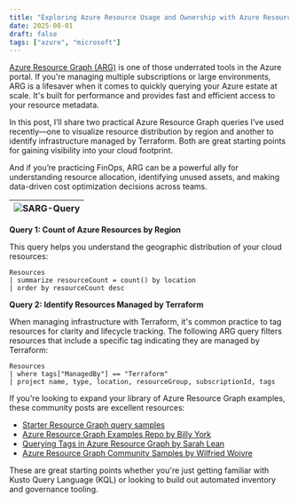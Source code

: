 ```yaml
---
title: "Exploring Azure Resource Usage and Ownership with Azure Resource Graph"
date: 2025-08-01
draft: false
tags: ["azure", "microsoft"]
---
```


[Azure Resource Graph (ARG)](https://learn.microsoft.com/en-us/azure/governance/resource-graph/overview) is one of those underrated tools in the Azure portal. If you're managing multiple subscriptions or large environments, ARG is a lifesaver when it comes to quickly querying your Azure estate at scale. It's built for performance and provides fast and efficient access to your resource metadata.

In this post, I’ll share two practical Azure Resource Graph queries I’ve used recently—one to visualize resource distribution by region and another to identify infrastructure managed by Terraform. Both are great starting points for gaining visibility into your cloud footprint.

And if you’re practicing FinOps, ARG can be a powerful ally for understanding resource allocation, identifying unused assets, and making data-driven cost optimization decisions across teams.

|![SARG-Query](https://gogorichiesitefiles.blob.core.windows.net/publicfiles/ARG-Query.png)|
|:--:|

**Query 1: Count of Azure Resources by Region**

This query helps you understand the geographic distribution of your cloud resources:

```kusto
Resources
| summarize resourceCount = count() by location
| order by resourceCount desc
```

**Query 2: Identify Resources Managed by Terraform**

When managing infrastructure with Terraform, it's common practice to tag resources for clarity and lifecycle tracking. The following ARG query filters resources that include a specific tag indicating they are managed by Terraform:

```kusto
Resources
| where tags["ManagedBy"] == "Terraform"
| project name, type, location, resourceGroup, subscriptionId, tags
```

If you're looking to expand your library of Azure Resource Graph examples, these community posts are excellent resources:

- [Starter Resource Graph query samples](https://learn.microsoft.com/en-us/azure/governance/resource-graph/samples/starter?tabs=azure-cli)
- [Azure Resource Graph Examples Repo by Billy York](https://www.cloudsma.com/2021/01/azure-resource-graph-examples-repo/)
- [Querying Tags in Azure Resource Graph by Sarah Lean](https://www.techielass.com/azure-resource-graph-query-tags-kql/)
- [Azure Resource Graph Community Samples by Wilfried Woivre](https://woivre.com/blog/2020/09/azure-resource-graph-community-samples)

These are great starting points whether you're just getting familiar with Kusto Query Language (KQL) or looking to build out automated inventory and governance tooling.